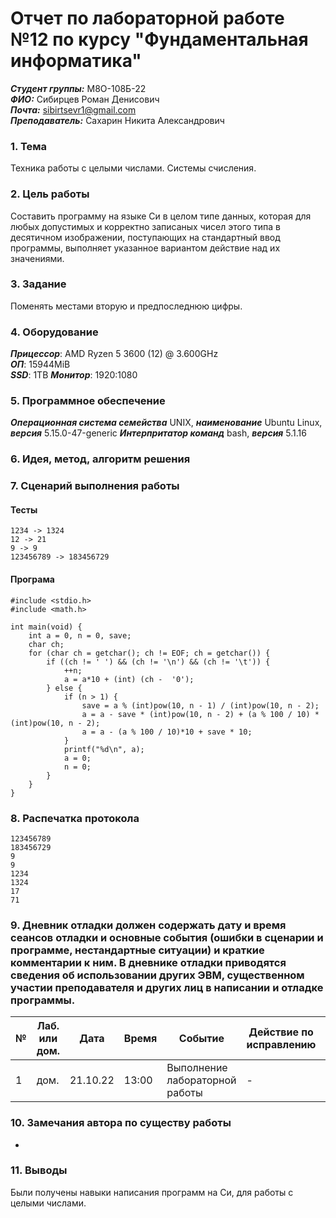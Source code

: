 # Отчет по лабораторной работе №12 по курсу "Фундаментальная информатика"
___Студент группы:___ М8О-108Б-22 \
___ФИО:___ Сибирцев Роман Денисович \
___Почта:___ sibirtsevr1@gmail.com \
___Преподаватель:___ Сахарин Никита Александрович 

### 1. Тема
Техника работы с целыми числами. Системы счисления.

### 2. Цель работы
Составить программу на языке Си в целом типе данных, которая для любых допустимых и корректно записаных чисел этого типа в десятичном изображении, поступающих на стандартный ввод программы, выполняет указанное вариантом действие над их значениями.

### 3. Задание

Поменять местами вторую и предпоследнюю цифры.

### 4. Оборудование
___Прицессор___: AMD Ryzen 5 3600 (12) @ 3.600GHz \
___ОП___: 15944MiB \
___SSD___: 1TB
___Монитор___: 1920:1080

### 5. Программное обеспечение
___Операционная система семейства___ UNIX, ___наименование___ Ubuntu Linux, ___версия___ 5.15.0-47-generic
___Интерпритатор команд___ bash, ___версия___ 5.1.16

### 6. Идея, метод, алгоритм решения


### 7. Сценарий выполнения работы

#### Тесты
```
1234 -> 1324
12 -> 21
9 -> 9
123456789 -> 183456729
```
#### Програма
```
#include <stdio.h>
#include <math.h>

int main(void) {
    int a = 0, n = 0, save;
    char ch;
    for (char ch = getchar(); ch != EOF; ch = getchar()) {
        if ((ch != ' ') && (ch != '\n') && (ch != '\t')) {
            ++n;
            a = a*10 + (int) (ch -  '0'); 
        } else {
            if (n > 1) {
                save = a % (int)pow(10, n - 1) / (int)pow(10, n - 2);
                a = a - save * (int)pow(10, n - 2) + (a % 100 / 10) * (int)pow(10, n - 2);
                a = a - (a % 100 / 10)*10 + save * 10;
            }
            printf("%d\n", a);
            a = 0;
            n = 0;
        }
    }
}
```

### 8. Распечатка протокола
```
123456789
183456729
9
9
1234  
1324
17
71
```


### 9. Дневник отладки должен содержать дату и время сеансов отладки и основные события (ошибки в сценарии и программе, нестандартные ситуации) и краткие комментарии к ним. В дневнике отладки приводятся сведения об использовании других ЭВМ, существенном участии преподавателя и других лиц в написании и отладке программы.

| № |  Лаб. или дом. | Дата | Время | Событие | Действие по исправлению | Примечание |
| ------ | ------ | ------ | ------ | ------ | ------ | ------ |
| 1 | дом. | 21.10.22 | 13:00 | Выполнение лабораторной работы | - | - |

### 10. Замечания автора по существу работы 
-
### 11. Выводы
Были получены навыки написания программ на Си, для работы с целыми числами.
